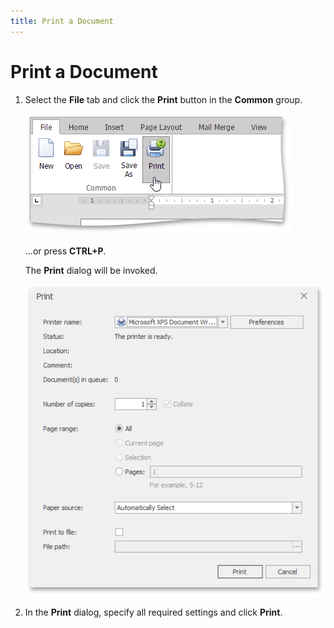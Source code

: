 ```yaml
---
title: Print a Document
---
```

# Print a Document
1. Select the **File** tab and click the **Print** button in the **Common** group.
	
	![EUD_ASPxRichEdit_File_Print](../../../images/Img117756.png)
	
	...or press **CTRL+P**.
	
	The **Print** dialog will be invoked.
	
	![RichEdit_PrintDialog](../../../images/Img12192.png)
2. In the **Print** dialog, specify all required settings and click **Print**.